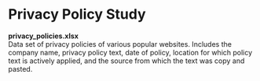 # Privacy Policy Study
  
  
 **privacy_policies.xlsx**  
 Data set of privacy policies of various popular websites. Includes the company name, privacy policy text, date of policy, location for 
 which policy text is actively applied, and the source from which the text was copy and pasted.  
   
  
